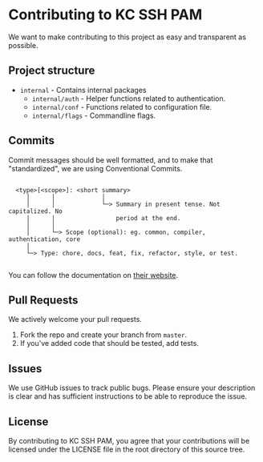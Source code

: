 # Contributing to KC SSH PAM

We want to make contributing to this project as easy and transparent as
possible.

## Project structure

- `internal` - Contains internal packages
  - `internal/auth` - Helper functions related to authentication.
  - `internal/conf` - Functions related to configuration file.
  - `internal/flags` - Commandline flags.


## Commits

Commit messages should be well formatted, and to make that "standardized", we
are using Conventional Commits.

```shell

  <type>[<scope>]: <short summary>
     │      │             │
     │      │             └─> Summary in present tense. Not capitalized. No
     |      |                 period at the end. 
     │      │
     │      └─> Scope (optional): eg. common, compiler, authentication, core
     │
     └─> Type: chore, docs, feat, fix, refactor, style, or test.
     
```

You can follow the documentation on
[their website](https://www.conventionalcommits.org).

## Pull Requests

We actively welcome your pull requests.

1. Fork the repo and create your branch from `master`.
2. If you've added code that should be tested, add tests.

## Issues

We use GitHub issues to track public bugs. Please ensure your description is
clear and has sufficient instructions to be able to reproduce the issue.

## License

By contributing to KC SSH PAM, you agree that your contributions will be licensed
under the LICENSE file in the root directory of this source tree.
